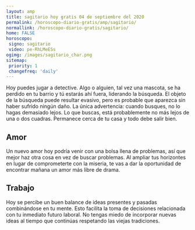 ```yaml
---
layout: amp
title: sagitario hoy gratis 04 de septiembre del 2020 
permalink: /horoscopo-diario-gratis/amp/sagitario/
normallink: /horoscopo-diario-gratis/sagitario/
home: FALSE
horoscopo:
 signo: sagitario
 video: pe-RhLMeESs 
ogimg: /images/sagitario_char.png
sitemap:
 priority: 1
 changefreq: 'daily'
---
```



Hoy puedes jugar a detective. Algo o alguien, tal vez una mascota, se ha perdido en tu barrio y tú estarás ahí fuera, liderando la búsqueda. El objeto de la búsqueda puede resultar evasivo, pero es probable que aparezca sin haber sufrido ningún daño. La única advertencia: cuando busques, no lo hagas demasiado lejos. Lo que buscas, está probablemente no más lejos de una o dos cuadras. Permanece cerca de tu casa y todo debe salir bien.

## Amor

Un nuevo amor hoy podría venir con una bolsa llena de problemas, así que mejor haz otra cosa en vez de buscar problemas. Al ampliar tus horizontes en lugar de comprometerte con la miseria, te vas a dar la oportunidad de encontrar mañana un amor más libre de drama.

## Trabajo

Hoy se percibe un buen balance de ideas presentes y pasadas combinándose en tu mente. Esto facilita la toma de decisiones relacionada con tu inmediato futuro laboral. No tengas miedo de incorporar nuevas ideas al tiempo que continúas respetando las viejas tradiciones.